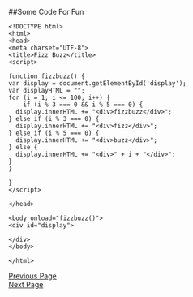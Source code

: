 ##Some Code For Fun

	<!DOCTYPE html>
	<html>
	<head>
	<meta charset="UTF-8">
	<title>Fizz Buzz</title>
	<script>

	function fizzbuzz() {
	var display = document.getElementById('display');
	var displayHTML = "";
	for (i = 1; i <= 100; i++) {
		if (i % 3 === 0 && i % 5 === 0) {
      display.innerHTML += "<div>fizzbuzz</div>";
    } else if (i % 3 === 0) {
      display.innerHTML += "<div>fizz</div>";
    } else if (i % 5 === 0) {
      display.innerHTML += "<div>buzz</div>";
    } else {
      display.innerHTML += "<div>" + i + "</div>";
    }
	}
	
	}
	</script>

	</head>

	<body onload="fizzbuzz()">
	<div id="display">

	</div>
	</body>

	</html>


[Previous Page](Page3.md)  
[Next Page](Page5.md)  

